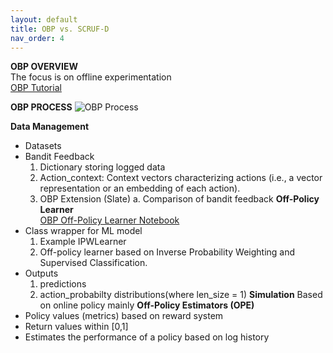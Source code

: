```yaml
---
layout: default
title: OBP vs. SCRUF-D
nav_order: 4
---
```


**OBP OVERVIEW** <br />
The focus is on offline experimentation <br />
[OBP Tutorial](https://sites.google.com/cornell.edu/recsys2021tutorial) 

**OBP PROCESS**
![OBP Process](https://raw.githubusercontent.com/st-tech/zr-obp/master/images/overview.png) 

**Data Management** 
- Datasets 
- Bandit Feedback 
  1. Dictionary storing logged data 
  2. Action_context: Context vectors characterizing actions (i.e., a vector representation or an embedding of each action). 
  3. OBP Extension (Slate) 
    a. Comparison of bandit feedback 
**Off-Policy Learner** <br />
[OBP Off-Policy Learner Notebook](https://colab.research.google.com/github/st-tech/zr-obp/blob/master/examples/quickstart/opl.ipynb) 
- Class wrapper for ML model 
  1. Example IPWLearner  
  2. Off-policy learner based on Inverse Probability Weighting and Supervised Classification. 
- Outputs  
  1. predictions  
  2. action_probabilty distributions(where len_size = 1) 
**Simulation** 
Based on online policy mainly 
**Off-Policy Estimators (OPE)** 
- Policy values (metrics) based on reward system 
- Return values within [0,1] 
- Estimates the performance of a policy based on log history 
